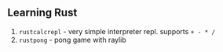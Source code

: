 ## Learning Rust

1. `rustcalcrepl` - very simple interpreter repl. supports `+ - * /`
1. `rustpong` - pong game with raylib
